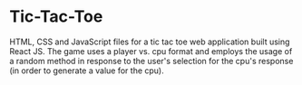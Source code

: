 # Tic-Tac-Toe
HTML, CSS and JavaScript files for a tic tac toe web application built using React JS. The game uses a player vs. cpu format and employs the usage of a random method in response to the user's selection for the cpu's response (in order to generate a value for the cpu).
